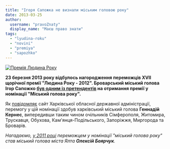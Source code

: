 ```yaml
---
title: "Ігоря Сапожка не визнали міським головою року"
date: 2013-03-25
author: 
  username: "pravoZnaty"
  display_name: "Маєш право знати"
tags: 
  - "lyudina-roku"
  - "novini"
  - "premiya"
  - "sapozhko"
---
```


[![Премія Людина Року](https://mpz.brovary.org/wp-content/uploads/2013/03/bed03ad3b1baff3c8b4aea3ff84715601b4db8e2.jpg)](https://mpz.brovary.org/wp-content/uploads/2013/03/bed03ad3b1baff3c8b4aea3ff84715601b4db8e2.jpg)

**23 березня 2013 року відбулось нагородження переможців XVII щорічної премії "Людина Року - 2012". Броварський міський голова Ігор Сапожко [був одним із претендентів](https://mpz.brovary.org/igorya-sapozhka-nominovano-na-zvannya-miskiy-golova-roku-2012/) на отримання премії у номінації "Міський голова року".**

Як [повідомляє](http://kharkivoda.gov.ua/uk/news/view/id/16825) сайт Харківської обласної державної адміністрації, перемогу у цій номінації здобув харківський міський голова **Геннадій Кернес**, випередивши таким чином очільників Сімферополя, Житомира, Трускавця, Обухова, Кам'янця-Подільського, Запоріжжя, Миргорода та Броварів.

_Нагадаємо, [у 2011 році](http://ludinaroku.com.ua/archive/volodari/2011) переможцем у номінації "міський голова року" став міський голова міста Ялта **Олексій Боярчук**._
